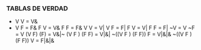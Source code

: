 ### TABLAS DE VERDAD


* V V = V&
* V F = F&
F V = V&
F F = F&
V V = V|
V F = F|
F V = V|
F F = F|
~V = V
~F = V
(V F) (F) = V&|~
(V F ) (F F) = V|&|
~((V F ) (F F)) F = V|&|&
~((V F ) (F F)) V = F|&|&
